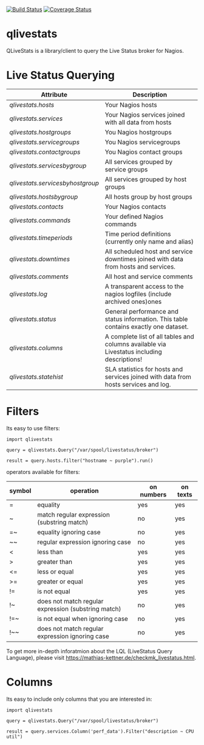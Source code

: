 [![Build Status](https://travis-ci.org/haukurk/qlivestats.svg?branch=master)](https://travis-ci.org/haukurk/qlivestats)
[![Coverage Status](https://coveralls.io/repos/haukurk/qlivestats/badge.svg?branch=master)](https://coveralls.io/r/haukurk/qlivestats?branch=master)
# qlivestats
QLiveStats is a library/client to query the Live Status broker for Nagios.

# Live Status Querying

| Attribute                        | Description                                                                                 |
|----------------------------------|---------------------------------------------------------------------------------------------|
| *qlivestats.hosts*               | Your Nagios hosts                                                                           |
| *qlivestats.services*            | Your Nagios services joined with all data from hosts                                        |
| *qlivestats.hostgroups*          | You Nagios hostgroups                                                                       |
| *qlivestats.servicegroups*       | You Nagios servicegroups                                                                    |
| *qlivestats.contactgroups*       | You Nagios contact groups                                                                   |
| *qlivestats.servicesbygroup*     | All services grouped by service groups                                                      |
| *qlivestats.servicesbyhostgroup* | All services grouped by host groups                                                         |
| *qlivestats.hostsbygroup*        | All hosts group by host groups                                                              |
| *qlivestats.contacts*            | Your Nagios contacts                                                                        |
| *qlivestats.commands*            | Your defined Nagios commands                                                                |
| *qlivestats.timeperiods*         | Time period definitions (currently only name and alias)                                     |
| *qlivestats.downtimes*           | All scheduled host and service downtimes joined with data from hosts and services.          |
| *qlivestats.comments*            | All host and service comments                                                               |
| *qlivestats.log*                 | A transparent access to the nagios logfiles (include archived ones)ones                     |
| *qlivestats.status*              | General performance and status information. This table contains exactly one dataset.        |
| *qlivestats.columns*             | A complete list of all tables and columns available via Livestatus including descriptions!  |
| *qlivestats.statehist*           | SLA statistics for hosts and services joined with data from hosts services and log. |

# Filters

Its easy to use filters:


```
import qlivestats

query = qlivestats.Query("/var/spool/livestatus/broker")

result = query.hosts.filter("hostname ~ purple").run()
```

operators available for filters:

| symbol  | operation                                   | on numbers  | on texts  |
|-------- |-------------------------------------------- |------------ |---------- |
| =       | equality                                    | yes         | yes       |
| ~       | match regular expression (substring match)  | no          | yes       |
| =~      | equality ignoring case                      | no          | yes       |
| ~~      | regular expression ignoring case            | no          | yes       |
| <       | less than                                   | yes         | yes       |
| >       | greater than                                | yes         | yes       |
| <=      | less or equal                               | yes         | yes       |
| >=      | greater or equal                            | yes         | yes       |
| !=      | is not equal                                | yes         | yes       |
| !~      | does not match regular expression (substring match) | no  | yes       |
| !=~     | is not equal when ignoring case             | no          | yes       |
| !~~     | does not match regular expression ignoring case | no      | yes       | 

To get more in-depth inforatmion about the LQL (LiveStatus Query Language), please visit https://mathias-kettner.de/checkmk_livestatus.html.

# Columns

Its easy to include only columns that you are interested in:

```
import qlivestats

query = qlivestats.Query("/var/spool/livestatus/broker")

result = query.services.Column('perf_data').Filter("description ~ CPU util")                                                             
```
